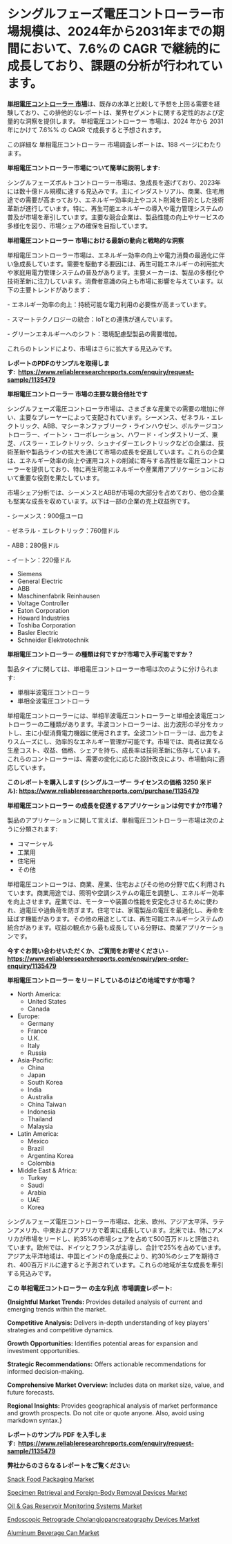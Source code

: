 <p><h1>シングルフェーズ電圧コントローラー市場規模は、2024年から2031年までの期間において、7.6%の CAGR で継続的に成長しており、課題の分析が行われています。</h1></p><p data-sourcepos="1:1-1:157"><strong><a href="https://www.reliableresearchreports.com/single-phase-voltage-controller-market-in-global-r1135479?utm_campaign=110&utm_medium=36&utm_source=Github&utm_content=ia&utm_term=03122024&utm_id=single-phase-voltage-controller">単相電圧コントローラー 市場</a></strong>は、既存の水準と比較して予想を上回る需要を経験しており、この排他的なレポートは、業界セグメントに関する定性的および定量的な洞察を提供します。 単相電圧コントローラー 市場は、2024 年から 2031 年にかけて 7.6%% の CAGR で成長すると予想されます。</p>
<p data-sourcepos="3:1-3:50">この詳細な 単相電圧コントローラー 市場調査レポートは、188 ページにわたります。</p>
<p><strong>単相電圧コントローラー市場について簡単に説明します:</strong></p>
<p><p>シングルフェーズボルトコントローラー市場は、急成長を遂げており、2023年には数十億ドル規模に達する見込みです。主にインダストリアル、商業、住宅用途での需要が高まっており、エネルギー効率向上やコスト削減を目的とした技術革新が進行しています。特に、再生可能エネルギーの導入や電力管理システムの普及が市場を牽引しています。主要な競合企業は、製品性能の向上やサービスの多様化を図り、市場シェアの確保を目指しています。</p></p>
<p><strong>単相電圧コントローラー 市場における最新の動向と戦略的な洞察</strong></p>
<p><p>単相電圧コントローラー市場は、エネルギー効率の向上や電力消費の最適化に伴い急成長しています。需要を駆動する要因には、再生可能エネルギーの利用拡大や家庭用電力管理システムの普及があります。主要メーカーは、製品の多様化や技術革新に注力しています。消費者意識の向上も市場に影響を与えています。以下の主要トレンドがあります：</p><p>- エネルギー効率の向上：持続可能な電力利用の必要性が高まっています。</p><p>- スマートテクノロジーの統合：IoTとの連携が進んでいます。</p><p>- グリーンエネルギーへのシフト：環境配慮型製品の需要増加。</p><p>これらのトレンドにより、市場はさらに拡大する見込みです。</p></p>
<p><strong>レポートのPDFのサンプルを取得します</strong><strong>:&nbsp;&nbsp;<a href="https://www.reliableresearchreports.com/enquiry/request-sample/1135479?utm_campaign=110&utm_medium=36&utm_source=Github&utm_content=ia&utm_term=03122024&utm_id=single-phase-voltage-controller">https://www.reliableresearchreports.com/enquiry/request-sample/1135479</a></strong></p>
<p><strong>単相電圧コントローラー 市場の主要な競合他社です</strong></p>
<p><p>シングルフェーズ電圧コントローラ市場は、さまざまな産業での需要の増加に伴い、主要なプレーヤーによって支配されています。シーメンス、ゼネラル・エレクトリック、ABB、マシーネンファブリーク・ラインハウゼン、ボルテージコントローラー、イートン・コーポレーション、ハワード・インダストリーズ、東芝、バスラー・エレクトリック、シュナイダーエレクトリックなどの企業は、技術革新や製品ラインの拡大を通じて市場の成長を促進しています。これらの企業は、エネルギー効率の向上や運用コストの削減に寄与する高性能な電圧コントローラーを提供しており、特に再生可能エネルギーや産業用アプリケーションにおいて重要な役割を果たしています。</p><p>市場シェア分析では、シーメンスとABBが市場の大部分を占めており、他の企業も堅実な成長を収めています。以下は一部の企業の売上収益例です。</p><p>- シーメンス：900億ユーロ</p><p>- ゼネラル・エレクトリック：760億ドル</p><p>- ABB：280億ドル</p><p>- イートン：220億ドル</p></p>
<p><ul><li>Siemens</li><li>General Electric</li><li>ABB</li><li>Maschinenfabrik Reinhausen</li><li>Voltage Controller</li><li>Eaton Corporation</li><li>Howard Industries</li><li>Toshiba Corporation</li><li>Basler Electric</li><li>Schneider Elektrotechnik</li></ul></p>
<p><strong>単相電圧コントローラー の種類は何ですか?市場で入手可能ですか？</strong></p>
<p>製品タイプに関しては、単相電圧コントローラー市場は次のように分けられます:</p>
<p><ul><li>単相半波電圧コントローラ</li><li>単相全波電圧コントローラ</li></ul></p>
<p><p>単相電圧コントローラーには、単相半波電圧コントローラーと単相全波電圧コントローラーの二種類があります。半波コントローラーは、出力波形の半分をカットし、主に小型消費電力機器に使用されます。全波コントローラーは、出力をよりスムーズにし、効率的なエネルギー管理が可能です。市場では、両者は異なる生産コスト、収益、価格、シェアを持ち、成長率は技術革新に依存しています。これらのコントローラーは、需要の変化に応じた設計改良により、市場動向に適応しています。</p></p>
<p><strong>このレポートを購入します (シングルユーザー ライセンスの価格 3250 米ドル):&nbsp;<a href="https://www.reliableresearchreports.com/purchase/1135479?utm_campaign=110&utm_medium=36&utm_source=Github&utm_content=ia&utm_term=03122024&utm_id=single-phase-voltage-controller">https://www.reliableresearchreports.com/purchase/1135479</a></strong></p>
<p><strong>単相電圧コントローラー の成長を促進するアプリケーションは何ですか?市場？</strong></p>
<p>製品のアプリケーションに関して言えば、単相電圧コントローラー市場は次のように分類されます:</p>
<p><ul><li>コマーシャル</li><li>工業用</li><li>住宅用</li><li>その他</li></ul></p>
<p><p>単相電圧コントローラは、商業、産業、住宅およびその他の分野で広く利用されています。商業用途では、照明や空調システムの電圧を調整し、エネルギー効率を向上させます。産業では、モーターや装置の性能を安定化させるために使われ、過電圧や過負荷を防ぎます。住宅では、家電製品の電圧を最適化し、寿命を延ばす機能があります。その他の用途としては、再生可能エネルギーシステムの統合があります。収益の観点から最も成長している分野は、商業アプリケーションです。</p></p>
<p><strong>今すぐお問い合わせいただくか、ご質問をお寄せください</strong><strong>&nbsp;</strong>-<strong><a href="https://www.reliableresearchreports.com/enquiry/pre-order-enquiry/1135479?utm_campaign=110&utm_medium=36&utm_source=Github&utm_content=ia&utm_term=03122024&utm_id=single-phase-voltage-controller">https://www.reliableresearchreports.com/enquiry/pre-order-enquiry/1135479</a></strong></p>
<p><strong>単相電圧コントローラー をリードしているのはどの地域ですか市場？</strong></p>
<p><ul>
    <li>
        North America:
        <ul>
            <li>United States</li>
            <li>Canada</li>
        </ul>
    </li>
    <li>
        Europe:
        <ul>
            <li>Germany</li>
            <li>France</li>
            <li>U.K.</li>
            <li>Italy</li>
            <li>Russia</li>
        </ul>
    </li>
    <li>
        Asia-Pacific:
        <ul>
            <li>China</li>
            <li>Japan</li>
            <li>South Korea</li>
            <li>India</li>
            <li>Australia</li>
            <li>China Taiwan</li>
            <li>Indonesia</li>
            <li>Thailand</li>
            <li>Malaysia</li>
        </ul>
    </li>
    <li>
        Latin America:
        <ul>
            <li>Mexico</li>
            <li>Brazil</li>
            <li>Argentina Korea</li>
            <li>Colombia</li>
        </ul>
    </li>
    <li>
        Middle East & Africa:
        <ul>
            <li>Turkey</li>
            <li>Saudi</li>
            <li>Arabia</li>
            <li>UAE</li>
            <li>Korea</li>
        </ul>
    </li>
    </ul></p>
<p><p>シングルフェーズ電圧コントローラー市場は、北米、欧州、アジア太平洋、ラテンアメリカ、中東およびアフリカで着実に成長しています。北米では、特にアメリカが市場をリードし、約35%の市場シェアを占めて500百万ドルと評価されています。欧州では、ドイツとフランスが主導し、合計で25%を占めています。アジア太平洋地域は、中国とインドの急成長により、約30%のシェアを期待され、400百万ドルに達すると予測されています。これらの地域が主な成長を牽引する見込みです。</p></p>
<p><strong>この 単相電圧コントローラー の主な利点&nbsp; 市場調査レポート:</strong></p>
<p><strong>{Insightful Market Trends:</strong> Provides detailed analysis of current and emerging trends within the market.</p>
<p><strong>Competitive Analysis:</strong> Delivers in-depth understanding of key players' strategies and competitive dynamics.</p>
<p><strong>Growth Opportunities:</strong> Identifies potential areas for expansion and investment opportunities.</p>
<p><strong>Strategic Recommendations:</strong> Offers actionable recommendations for informed decision-making.</p>
<p><strong>Comprehensive Market Overview: </strong>Includes data on market size, value, and future forecasts.</p>
<p><strong>Regional Insights: </strong>Provides geographical analysis of market performance and growth prospects. Do not cite or quote anyone. Also, avoid using markdown syntax.}</p>
<p><strong>レポートのサンプル PDF を入手します:&nbsp;</strong><strong>&nbsp;<a href="https://www.reliableresearchreports.com/enquiry/request-sample/1135479?utm_campaign=110&utm_medium=36&utm_source=Github&utm_content=ia&utm_term=03122024&utm_id=single-phase-voltage-controller">https://www.reliableresearchreports.com/enquiry/request-sample/1135479</a></strong></p>
<p></p>
<p><strong>弊社からのさらなるレポートをご覧ください:</strong></p>
<p><p><a href="https://www.linkedin.com/pulse/trend-analysis-snack-food-packaging-market-expected-growth-xwcve?utm_campaign=110&utm_medium=36&utm_source=Github&utm_content=ia&utm_term=03122024&utm_id=single-phase-voltage-controller">Snack Food Packaging Market</a></p><p><a href="https://issuu.com/reportprime-2/docs/specimen-retrieval-and-foreign-body-removal-device?utm_campaign=110&utm_medium=36&utm_source=Github&utm_content=ia&utm_term=03122024&utm_id=single-phase-voltage-controller">Specimen Retrieval and Foreign-Body Removal Devices Market</a></p><p><a href="https://github.com/globismark/Market-Research-Report-List-5/blob/main/oil-gas-reservoir-monitoring-systems-market.md?utm_campaign=110&utm_medium=36&utm_source=Github&utm_content=ia&utm_term=03122024&utm_id=single-phase-voltage-controller">Oil & Gas Reservoir Monitoring Systems Market</a></p><p><a href="https://issuu.com/reportprime-2/docs/endoscopic-retrograde-cholangiopancreatography-dev?utm_campaign=110&utm_medium=36&utm_source=Github&utm_content=ia&utm_term=03122024&utm_id=single-phase-voltage-controller">Endoscopic Retrograde Cholangiopancreatography Devices Market</a></p><p><a href="https://www.linkedin.com/pulse/aluminum-beverage-can-market-scope-shows-upward-growth-projected-r1yae?utm_campaign=110&utm_medium=36&utm_source=Github&utm_content=ia&utm_term=03122024&utm_id=single-phase-voltage-controller">Aluminum Beverage Can Market</a></p></p>